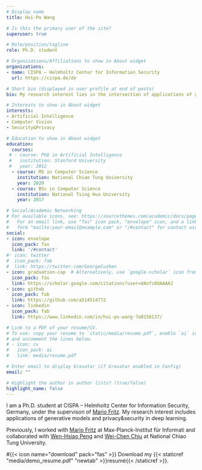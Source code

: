 ```yaml
---
# Display name
title: Hui-Po Wang

# Is this the primary user of the site?
superuser: true

# Role/position/tagline
role: Ph.D. student

# Organizations/Affiliations to show in About widget
organizations:
- name: CISPA – Helmholtz Center for Information Security
  url: https://cispa.de/de

# Short bio (displayed in user profile at end of posts)
bio: My research interest lies in the intersection of applications of generative models and privacy&security in deep learning.

# Interests to show in About widget
interests:
- Artificial Intelligence
- Computer Vision
- Security&Privacy

# Education to show in About widget
education:
  courses:
 # - course: PhD in Artificial Intelligence
 #   institution: Stanford University
 #   year: 2012
  - course: MS in Computer Science
    institution: National Chiao Tung University
    year: 2020
  - course: BSc in Computer Science
    institution: National Tsing Hua University
    year: 2017

# Social/Academic Networking
# For available icons, see: https://sourcethemes.com/academic/docs/page-builder/#icons
#   For an email link, use "fas" icon pack, "envelope" icon, and a link in the
#   form "mailto:your-email@example.com" or "/#contact" for contact widget.
social:
- icon: envelope
  icon_pack: fas
  link: '/#contact'
#- icon: twitter
#  icon_pack: fab
#  link: https://twitter.com/GeorgeCushen
- icon: graduation-cap  # Alternatively, use `google-scholar` icon from `ai` icon pack
  icon_pack: fas
  link: https://scholar.google.com/citations?user=UAnfs8UAAAAJ
- icon: github
  icon_pack: fab
  link: https://github.com/a514514772
- icon: linkedin
  icon_pack: fab
  link: https://www.linkedin.com/in/hui-po-wang-7a0158137/

# Link to a PDF of your resume/CV.
# To use: copy your resume to `static/media/resume.pdf`, enable `ai` icons in `params.toml`, 
# and uncomment the lines below.
# - icon: cv
#   icon_pack: ai
#   link: media/resume.pdf

# Enter email to display Gravatar (if Gravatar enabled in Config)
email: ""

# Highlight the author in author lists? (true/false)
highlight_name: false
---
```


I am a Ph.D. student at CISPA – Helmholtz Center for Information Security, Germany, under the supervison of [Mario Fritz](https://cispa.saarland/group/fritz/). My research interest includes applications of generative models and privacy&security in deep learning.

Previously, I worked with [Mario Fritz](https://cispa.saarland/group/fritz/) at Max-Planck-Institut für Informati and collaborated with [Wen-Hsiao Peng](https://sites.google.com/g2.nctu.edu.tw/wpeng/cv) and [Wei-Chen Chiu](https://walonchiu.github.io/) at National Chiao Tung University.

#{{< icon name="download" pack="fas" >}} Download my {{< staticref "media/demo_resume.pdf" "newtab" >}}resumé{{< /staticref >}}.
